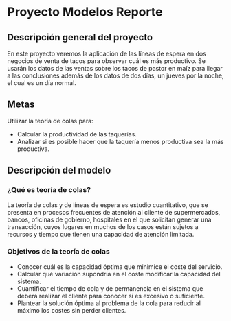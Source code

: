 # Proyecto Modelos Reporte

## Descripción general del proyecto

En este proyecto veremos la aplicación de las líneas de espera en dos negocios de venta de tacos para observar cuál es más productivo. Se usarán los datos de las ventas sobre los tacos de pastor en maíz para llegar a las conclusiones además de los datos de dos días, un jueves por la noche, el cual es un día normal.

## Metas 
Utilizar la teoría de colas para:

- Calcular la productividad de las taquerías.
- Analizar si es posible hacer que la taquería menos productiva sea la más productiva.

## Descripción del modelo

### ¿Qué es teoría de colas?

La teoría de colas y de líneas de espera es estudio cuantitativo, que se presenta en procesos frecuentes de atención al cliente de supermercados, bancos, oficinas de gobierno, hospitales en el que solicitan generar una transacción, cuyos lugares en muchos de los casos están sujetos a recursos y tiempo que tienen una capacidad de atención limitada.

### Objetivos de la teoría de colas
- Conocer cuál es la capacidad óptima que minimice el coste del servicio.
- Calcular qué variación supondría en el coste modificar la capacidad del sistema.
- Cuantificar el tiempo de cola y de permanencia en el sistema que deberá realizar el cliente para conocer si es excesivo o suficiente.
- Plantear la solución óptima al problema de la cola para reducir al máximo los costes sin perder clientes.
